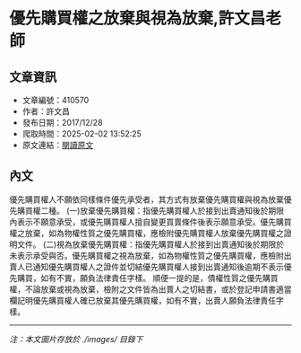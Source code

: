 # 優先購買權之放棄與視為放棄,許文昌老師

## 文章資訊
- 文章編號：410570
- 作者：許文昌
- 發布日期：2017/12/28
- 爬取時間：2025-02-02 13:52:25
- 原文連結：[閱讀原文](https://real-estate.get.com.tw/Columns/detail.aspx?no=410570)

## 內文
優先購買權人不願依同樣條件優先承受者，其方式有放棄優先購買權與視為放棄優先購買權二種。
(一)放棄優先購買權：指優先購買權人於接到出賣通知後於期限內表示不願意承受，或優先購買權人擅自變更買賣條件後表示願意承受。優先購買權之放棄，如為物權性質之優先購買權，應檢附優先購買權人放棄優先購買權之證明文件。
(二)視為放棄優先購買權：指優先購買權人於接到出賣通知後於期限於未表示承受與否。優先購買權之視為放棄，如為物權性質之優先購買權，應檢附出賣人已通知優先購買權人之證件並切結優先購買權人接到出賣通知後逾期不表示優先購買，如有不實，願負法律責任字樣。
順便一提的是，債權性質之優先購買權，不論放棄或視為放棄，檢附之文件皆為出賣人之切結書，或於登記申請書適當欄記明優先購買權人確已放棄其優先購買權，如有不實，出賣人願負法律責任字樣。

---
*注：本文圖片存放於 ./images/ 目錄下*
